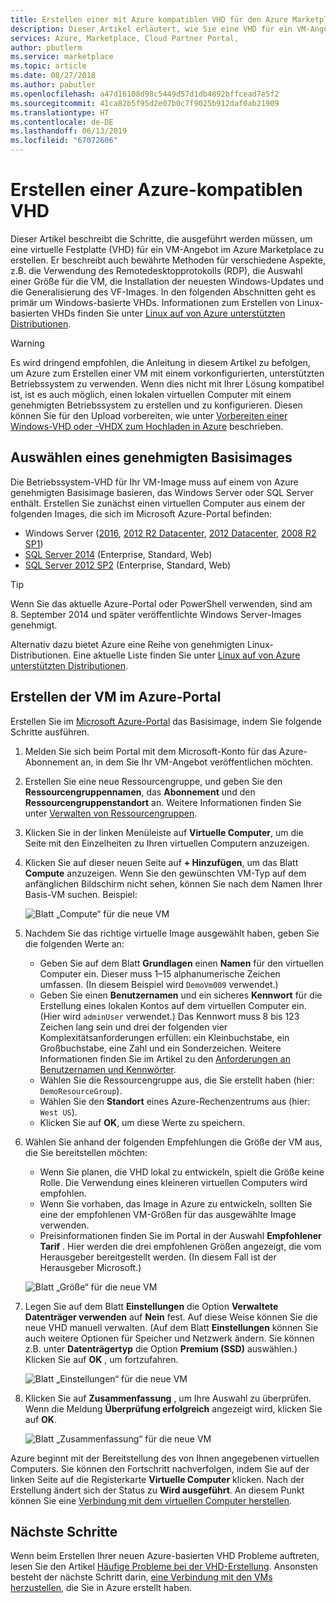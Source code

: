 ```yaml
---
title: Erstellen einer mit Azure kompatiblen VHD für den Azure Marketplace
description: Dieser Artikel erläutert, wie Sie eine VHD für ein VM-Angebot im Azure Marketplace erstellen.
services: Azure, Marketplace, Cloud Partner Portal,
author: pbutlerm
ms.service: marketplace
ms.topic: article
ms.date: 08/27/2018
ms.author: pabutler
ms.openlocfilehash: a47d16108d98c5449d57d1db4892bffcead7e5f2
ms.sourcegitcommit: 41ca82b5f95d2e07b0c7f9025b912daf0ab21909
ms.translationtype: HT
ms.contentlocale: de-DE
ms.lasthandoff: 06/13/2019
ms.locfileid: "67072606"
---
```

# <a name="create-an-azure-compatible-vhd"></a>Erstellen einer Azure-kompatiblen VHD

Dieser Artikel beschreibt die Schritte, die ausgeführt werden müssen, um eine virtuelle Festplatte (VHD) für ein VM-Angebot im Azure Marketplace zu erstellen.  Er beschreibt auch bewährte Methoden für verschiedene Aspekte, z.B. die Verwendung des Remotedesktopprotokolls (RDP), die Auswahl einer Größe für die VM, die Installation der neuesten Windows-Updates und die Generalisierung des VF-Images.  In den folgenden Abschnitten geht es primär um Windows-basierte VHDs. Informationen zum Erstellen von Linux-basierten VHDs finden Sie unter [Linux auf von Azure unterstützten Distributionen](../../../virtual-machines/linux/endorsed-distros.md). 

> [!WARNING]
> Es wird dringend empfohlen, die Anleitung in diesem Artikel zu befolgen, um Azure zum Erstellen einer VM mit einem vorkonfigurierten, unterstützten Betriebssystem zu verwenden.  Wenn dies nicht mit Ihrer Lösung kompatibel ist, ist es auch möglich, einen lokalen virtuellen Computer mit einem genehmigten Betriebssystem zu erstellen und zu konfigurieren.  Diesen können Sie für den Upload vorbereiten, wie unter [Vorbereiten einer Windows-VHD oder -VHDX zum Hochladen in Azure](https://docs.microsoft.com/azure/virtual-machines/windows/prepare-for-upload-vhd-image) beschrieben.


## <a name="select-an-approved-base"></a>Auswählen eines genehmigten Basisimages
Die Betriebssystem-VHD für Ihr VM-Image muss auf einem von Azure genehmigten Basisimage basieren, das Windows Server oder SQL Server enthält.
Erstellen Sie zunächst einen virtuellen Computer aus einem der folgenden Images, die sich im Microsoft Azure-Portal befinden:

-   Windows Server ([2016](https://www.microsoft.com/evalcenter/evaluate-windows-server-2016), [2012 R2 Datacenter](https://azuremarketplace.microsoft.com/marketplace/apps/microsoftwindowsserver.windowsserver?tab=Overview), [2012 Datacenter](https://azuremarketplace.microsoft.com/marketplace/apps/microsoftwindowsserver.windowsserver?tab=Overview), [2008 R2 SP1](https://azuremarketplace.microsoft.com/marketplace/apps/microsoftwindowsserver.windowsserver?tab=Overview))
-   [SQL Server 2014](https://docs.microsoft.com/azure/virtual-machines/windows/sql/virtual-machines-windows-sql-server-pricing-guidance) (Enterprise, Standard, Web)
-   [SQL Server 2012 SP2](https://docs.microsoft.com/azure/virtual-machines/windows/sql/virtual-machines-windows-sql-server-pricing-guidance) (Enterprise, Standard, Web)

> [!TIP]
> Wenn Sie das aktuelle Azure-Portal oder PowerShell verwenden, sind am 8. September 2014 und später veröffentlichte Windows Server-Images genehmigt.

Alternativ dazu bietet Azure eine Reihe von genehmigten Linux-Distributionen.  Eine aktuelle Liste finden Sie unter [Linux auf von Azure unterstützten Distributionen](https://docs.microsoft.com/azure/virtual-machines/linux/endorsed-distros).


## <a name="create-vm-in-the-azure-portal"></a>Erstellen der VM im Azure-Portal 

Erstellen Sie im [Microsoft Azure-Portal](https://ms.portal.azure.com/) das Basisimage, indem Sie folgende Schritte ausführen.

1. Melden Sie sich beim Portal mit dem Microsoft-Konto für das Azure-Abonnement an, in dem Sie Ihr VM-Angebot veröffentlichen möchten.
2. Erstellen Sie eine neue Ressourcengruppe, und geben Sie den **Ressourcengruppennamen**, das **Abonnement** und den **Ressourcengruppenstandort** an.  Weitere Informationen finden Sie unter [Verwalten von Ressourcengruppen](https://docs.microsoft.com/azure/azure-resource-manager/resource-group-portal).
3. Klicken Sie in der linken Menüleiste auf **Virtuelle Computer**, um die Seite mit den Einzelheiten zu Ihren virtuellen Computern anzuzeigen. 
4. Klicken Sie auf dieser neuen Seite auf **+ Hinzufügen**, um das Blatt **Compute** anzuzeigen.  Wenn Sie den gewünschten VM-Typ auf dem anfänglichen Bildschirm nicht sehen, können Sie nach dem Namen Ihrer Basis-VM suchen. Beispiel:

    ![Blatt „Compute“ für die neue VM](./media/publishvm_014.png)

5. Nachdem Sie das richtige virtuelle Image ausgewählt haben, geben Sie die folgenden Werte an:
   * Geben Sie auf dem Blatt **Grundlagen** einen **Namen** für den virtuellen Computer ein. Dieser muss 1–15 alphanumerische Zeichen umfassen. (In diesem Beispiel wird `DemoVm009` verwendet.)
   * Geben Sie einen **Benutzernamen** und ein sicheres **Kennwort** für die Erstellung eines lokalen Kontos auf dem virtuellen Computer ein.  (Hier wird `adminUser` verwendet.)  Das Kennwort muss 8 bis 123 Zeichen lang sein und drei der folgenden vier Komplexitätsanforderungen erfüllen: ein Kleinbuchstabe, ein Großbuchstabe, eine Zahl und ein Sonderzeichen. Weitere Informationen finden Sie im Artikel zu den [Anforderungen an Benutzernamen und Kennwörter](https://docs.microsoft.com/azure/virtual-machines/virtual-machines-windows-faq#what-are-the-username-requirements-when-creating-a-vm).
   * Wählen Sie die Ressourcengruppe aus, die Sie erstellt haben (hier: `DemoResourceGroup`).
   * Wählen Sie den **Standort** eines Azure-Rechenzentrums aus (hier: `West US`).
   * Klicken Sie auf **OK**, um diese Werte zu speichern. 

6. Wählen Sie anhand der folgenden Empfehlungen die Größe der VM aus, die Sie bereitstellen möchten:
   * Wenn Sie planen, die VHD lokal zu entwickeln, spielt die Größe keine Rolle. Die Verwendung eines kleineren virtuellen Computers wird empfohlen.
   * Wenn Sie vorhaben, das Image in Azure zu entwickeln, sollten Sie eine der empfohlenen VM-Größen für das ausgewählte Image verwenden.
   * Preisinformationen finden Sie im Portal in der Auswahl **Empfohlener Tarif** . Hier werden die drei empfohlenen Größen angezeigt, die vom Herausgeber bereitgestellt werden. (In diesem Fall ist der Herausgeber Microsoft.)

   ![Blatt „Größe“ für die neue VM](./media/publishvm_015.png)

7. Legen Sie auf dem Blatt **Einstellungen** die Option **Verwaltete Datenträger verwenden** auf **Nein** fest.  Auf diese Weise können Sie die neue VHD manuell verwalten. (Auf dem Blatt **Einstellungen** können Sie auch weitere Optionen für Speicher und Netzwerk ändern. Sie können z.B. unter **Datenträgertyp** die Option **Premium (SSD)** auswählen.)  Klicken Sie auf **OK** , um fortzufahren.

    ![Blatt „Einstellungen“ für die neue VM](./media/publishvm_016.png)

8. Klicken Sie auf **Zusammenfassung** , um Ihre Auswahl zu überprüfen. Wenn die Meldung **Überprüfung erfolgreich** angezeigt wird, klicken Sie auf **OK**.

    ![Blatt „Zusammenfassung“ für die neue VM](./media/publishvm_017.png)

Azure beginnt mit der Bereitstellung des von Ihnen angegebenen virtuellen Computers.  Sie können den Fortschritt nachverfolgen, indem Sie auf der linken Seite auf die Registerkarte **Virtuelle Computer** klicken.  Nach der Erstellung ändert sich der Status zu **Wird ausgeführt**.  An diesem Punkt können Sie eine [Verbindung mit dem virtuellen Computer herstellen](./cpp-connect-vm.md).


## <a name="next-steps"></a>Nächste Schritte

Wenn beim Erstellen Ihrer neuen Azure-basierten VHD Probleme auftreten, lesen Sie den Artikel [Häufige Probleme bei der VHD-Erstellung](./cpp-common-vhd-creation-issues.md).  Ansonsten besteht der nächste Schritt darin, [eine Verbindung mit den VMs herzustellen](./cpp-connect-vm.md), die Sie in Azure erstellt haben. 
